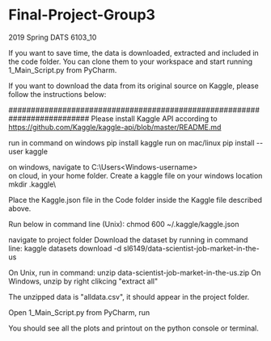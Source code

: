 # Final-Project-Group3
2019 Spring DATS 6103_10 

If you want to save time, the data is downloaded, extracted and included in the code folder.
You can clone them to your workspace and start running 1_Main_Script.py from PyCharm.

If you want to download the data from its original source on Kaggle, please follow the instructions below:

##########################################################################
Please install Kaggle API according to 
https://github.com/Kaggle/kaggle-api/blob/master/README.md

run in command on windows
pip install kaggle
run on mac/linux
pip install --user kaggle

on windows, navigate to C:\Users\<Windows-username>\
on cloud, in your home folder. 
Create a kaggle file on your windows location
mkdir .kaggle\


Place the Kaggle.json file in the Code folder inside the Kaggle file described above.

Run below in command line (Unix):
chmod 600 ~/.kaggle/kaggle.json


navigate to project folder
Download the dataset by running in command line:
kaggle datasets download -d sl6149/data-scientist-job-market-in-the-us


On Unix, run in command:
unzip data-scientist-job-market-in-the-us.zip
On Windows, unzip by right clikcing "extract all"


The unzipped data is "alldata.csv", it should appear in the project folder. 

Open 1_Main_Script.py from PyCharm, run

You should see all the plots and printout on the python console or terminal.

